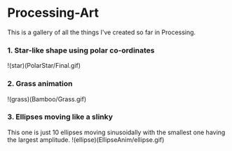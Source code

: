 # Processing-Art
This is a gallery of all the things I've created so far in Processing. 

### 1. Star-like shape using polar co-ordinates
!(star)(PolarStar/Final.gif)

### 2. Grass animation
!(grass)(Bamboo/Grass.gif)

### 3. Ellipses moving like a slinky
This one is just 10 ellipses moving sinusoidally with the smallest one having the largest amplitude.
!(ellipse)(EllipseAnim/ellipse.gif)